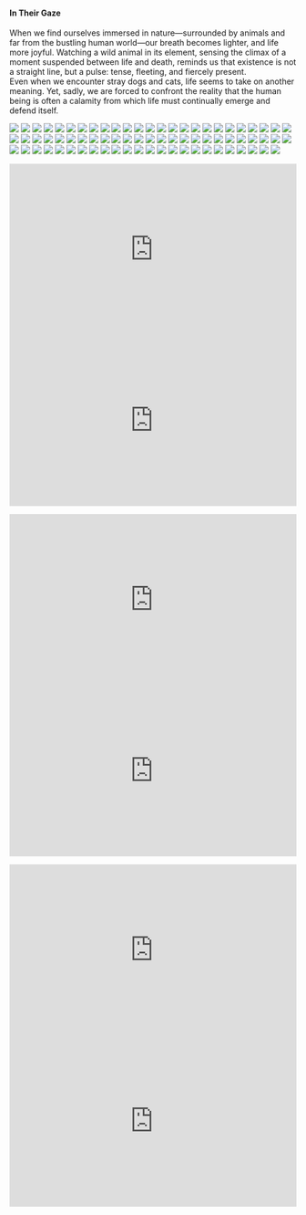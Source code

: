 <h4>In Their Gaze</h4>

When we find ourselves immersed in nature—surrounded by animals and far from the bustling human world—our breath becomes lighter, and life more joyful. Watching a wild animal in its element, sensing the climax of a moment suspended between life and death, reminds us that existence is not a straight line, but a pulse: tense, fleeting, and fiercely present.  
Even when we encounter stray dogs and cats, life seems to take on another meaning. Yet, sadly, we are forced to confront the reality that the human being is often a calamity from which life must continually emerge and defend itself.

![](1.jpg)
![](2.jpg)
![](3.jpeg)
![](4.jpg)
![](5.jpg)
![](6.jpg)
![](7.jpg)
![](8.JPG)
![](9.jpg)
![](10.jpg)
![](11.jpg)
![](12.jpg)
![](13.JPG)
![](14.JPG)
![](15.jpg)
![](16.jpg)
![](17.jpg)
![](18.jpg)
![](19.jpg)
![](20.jpg)
![](21.jpg)
![](22.jpg)
![](23.JPG)
![](24.JPG)
![](25.jpeg)
![](26.jpg)
![](27.jpg)
![](28.jpg)
![](29.jpg)
![](30.jpg)
![](31.jpg)
![](32.jpg)
![](33.jpg)
![](34.jpg)
![](35.jpg)
![](36.jpeg)
![](37.jpg)
![](38.JPG)
![](39.jpg)
![](40.JPG)
![](41.jpg)
![](42.jpg)
![](43.jpg)
![](44.jpg)
![](45.jpg)
![](46.jpg)
![](47.JPG)
![](48.jpg)
![](49.jpg)
![](50.jpg)
![](51.jpg)
![](52.JPG)
![](53.JPG)
![](54.jpeg)
![](55.jpg)
![](56.jpg)
![](57.jpeg)
![](58.jpeg)
![](59.jpg)
![](60.jpeg)
![](61.JPG)
![](62.jpg)
![](63.JPG)
![](64.JPG)
![](65.jpeg)
![](66.jpeg)
![](67.jpg)
![](68.jpg)
![](69.jpeg)
![](70.jpeg)
![](71.jpeg)
![](72.jpeg)
![](73.jpg)
![](74.jpeg)
<p></p>


<p></p>
<center>
<div style="display: flex; justify-content: center; position:relative;width: 100%;height: 300px;"><iframe
    src="https://iframe.mediadelivery.net/embed/464704/4e7130d4-0fdc-45cd-a33f-e1fb8af55fa1?autoplay=false&loop=false&muted=false&preload=true&responsive=true"
    loading="lazy" style="border:0;height:100%;width: 520px;"
    allow="accelerometer;gyroscope;autoplay;encrypted-media;picture-in-picture;" allowfullscreen="true"></iframe>
</div>
<div style="display: flex; justify-content: center; position:relative;width: 100%;height: 300px;"><iframe
    src="https://iframe.mediadelivery.net/embed/464704/c88537c2-d387-4998-a1ab-b7588ba4a121?autoplay=false&loop=false&muted=false&preload=true&responsive=true"
    loading="lazy" style="border:0;height:100%;width: 520px;"
    allow="accelerometer;gyroscope;autoplay;encrypted-media;picture-in-picture;" allowfullscreen="true"></iframe>
</div>
</center>  
<p></p>	

<p></p>
<center>
<div style="display: flex; justify-content: center; position:relative;width: 100%;height: 300px;"><iframe
    src="https://iframe.mediadelivery.net/embed/464704/aa90691d-9bf7-4e29-8651-3512270228f7?autoplay=false&loop=false&muted=false&preload=true&responsive=true"
    loading="lazy" style="border:0;height:100%;width: 520px;"
    allow="accelerometer;gyroscope;autoplay;encrypted-media;picture-in-picture;" allowfullscreen="true"></iframe>
</div>
<div style="display: flex; justify-content: center; position:relative;width: 100%;height: 300px;"><iframe
    src="https://iframe.mediadelivery.net/embed/464704/6ecd2056-2b6b-4339-ab20-9ecc46092b50?autoplay=false&loop=false&muted=false&preload=true&responsive=true"
    loading="lazy" style="border:0;height:100%;width: 520px;"
    allow="accelerometer;gyroscope;autoplay;encrypted-media;picture-in-picture;" allowfullscreen="true"></iframe>
</div>
</center>  
<p></p>	

<p></p>
<center>
<div style="display: flex; justify-content: center; position:relative;width: 100%;height: 300px;"><iframe
    src="https://iframe.mediadelivery.net/embed/464704/196bb6d5-0e5a-4fbd-a343-a4baa673abe7?autoplay=false&loop=false&muted=false&preload=true&responsive=true"
    loading="lazy" style="border:0;height:100%;width: 520px;"
    allow="accelerometer;gyroscope;autoplay;encrypted-media;picture-in-picture;" allowfullscreen="true"></iframe>
</div>
<div style="display: flex; justify-content: center; position:relative;width: 100%;height: 300px;"><iframe
    src="https://iframe.mediadelivery.net/embed/464704/1e028d00-875b-4653-85e8-d0659ebe00e3?autoplay=false&loop=false&muted=false&preload=true&responsive=true"
    loading="lazy" style="border:0;height:100%;width: 520px;"
    allow="accelerometer;gyroscope;autoplay;encrypted-media;picture-in-picture;" allowfullscreen="true"></iframe>
</div>
</center>  
<p></p>	

